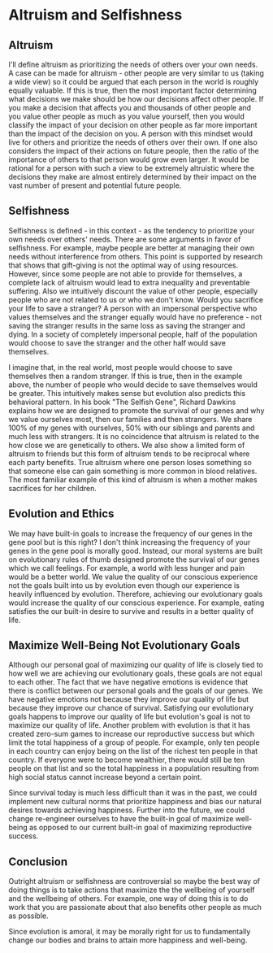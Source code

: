 # Altruism and Selfishness

## Altruism

I'll define altruism as prioritizing the needs of others over your own needs. A case can be made for altruism - other people are very similar to us (taking a wide view) so it could be argued that each person in the world is roughly equally valuable. If this is true, then the most important factor determining what decisions we make should be how our decisions affect other people. If you make a decision that affects you and thousands of other people and you value other people as much as you value yourself, then you would classify the impact of your decision on other people as far more important than the impact of the decision on you. A person with this mindset would live for others and prioritize the needs of others over their own. If one also considers the impact of their actions on future people, then the ratio of the importance of others to that person would grow even larger. It would be rational for a person with such a view to be extremely altruistic where the decisions they make are almost entirely determined by their impact on the vast number of present and potential future people.

## Selfishness

Selfishness is defined - in this context - as the tendency to prioritize your own needs over others' needs. There are some arguments in favor of selfishness. For example, maybe people are better at managing their own needs without interference from others. This point is supported by research that shows that gift-giving is not the optimal way of using resources. However, since some people are not able to provide for themselves, a complete lack of altruism would lead to extra inequality and preventable suffering. Also we intuitively discount the value of other people, especially people who are not related to us or who we don't know. Would you sacrifice your life to save a stranger? A person with an impersonal perspective who values themselves and the stranger equally would have no preference - not saving the stranger results in the same loss as saving the stranger and dying. In a society of completely impersonal people, half of the population would choose to save the stranger and the other half would save themselves.

I imagine that, in the real world, most people would choose to save themselves then a random stranger. If this is true, then in the example above, the number of people who would decide to save themselves would be greater. This intuitively makes sense but evolution also predicts this behavioral pattern. In his book "The Selfish Gene", Richard Dawkins explains how we are designed to promote the survival of our genes and why we value ourselves most, then our families and then strangers. We share 100% of my genes with ourselves, 50% with our siblings and parents and much less with strangers. It is no coincidence that altruism is related to the how close we are genetically to others. We also show a limited form of altruism to friends but this form of altruism tends to be reciprocal where each party benefits. True altruism where one person loses something so that someone else can gain something is more common in blood relatives. The most familiar example of this kind of altruism is when a mother makes sacrifices for her children.

## Evolution and Ethics

We may have built-in goals to increase the frequency of our genes in the gene pool but is this right? I don't think increasing the frequency of your genes in the gene pool is morally good. Instead, our moral systems are built on evolutionary rules of thumb designed promote the survival of our genes which we call feelings. For example, a world with less hunger and pain would be a better world. We value the quality of our conscious experience not the goals built into us by evolution even though our experience is heavily influenced by evolution. Therefore, achieving our evolutionary goals would increase the quality of our conscious experience. For example, eating satisfies the our built-in desire to survive and results in a better quality of life.

## Maximize Well-Being Not Evolutionary Goals

Although our personal goal of maximizing our quality of life is closely tied to how well we are achieving our evolutionary goals, these goals are not equal to each other. The fact that we have negative emotions is evidence that there is conflict between our personal goals and the goals of our genes. We have negative emotions not because they improve our quality of life but because they improve our chance of survival. Satisfying our evolutionary goals happens to improve our quality of life but evolution's goal is not to maximize our quality of life. Another problem with evolution is that it has created zero-sum games to increase our reproductive success but which limit the total happiness of a group of people. For example, only ten people in each country can enjoy being on the list of the richest ten people in that country. If everyone were to become wealthier, there would still be ten people on that list and so the total happiness in a population resulting from high social status cannot increase beyond a certain point.

Since survival today is much less difficult than it was in the past, we could implement new cultural norms that prioritize happiness and bias our natural desires towards achieving happiness. Further into the future, we could change re-engineer ourselves to have the built-in goal of maximize well-being as opposed to our current built-in goal of maximizing reproductive success.

## Conclusion

Outright altruism or selfishness are controversial so maybe the best way of doing things is to take actions that maximize the the wellbeing of yourself and the wellbeing of others. For example, one way of doing this is to do work that you are passionate about that also benefits other people as much as possible.

Since evolution is amoral, it may be morally right for us to fundamentally change our bodies and brains to attain more happiness and well-being.
